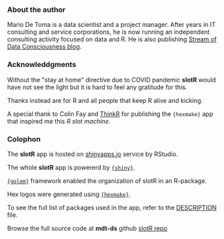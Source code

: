 ### About the author
Mario De Toma is a data scientist and a project manager. After years in IT consulting and service corporations, he is now running an independent consulting activity focused on data and R. He is also publishing [Stream of Data Consciousness blog](https://www.mdt-datascience.com/).

### Acknowleddgments
Without the "stay at home" directive due to COVID pandemic __slotR__ would have not see the light but it is hard to feel any gratitude for this.

Thanks instead are for R and all people that keep R alive and kicking.

A special thank to Colin Fay and [ThinkR](https://rtask.thinkr.fr) for publishing the `{hexmake}` app that inspired me this _R slot machine_. 

### Colophon 

The __slotR__ app is hosted on [shinyapps.io](https://www.shinyapps.io/) service by RStudio.

The whole __slotR__ app is powererd by [`{shiny}`](https://github.com/rstudio/shiny).

[`{golem}`](https://github.com/ThinkR-open/golem) framework enabled the organization of slotR in an R-package. 

Hex logos were generated using [`{hexmake}`](https://connect.thinkr.fr/hexmake/).

To see the full list of packages used in the app, refer to the [DESCRIPTION](https://github.com/mdt-ds/slotR/master/DESCRIPTION) file.

Browse the full source code at __mdt-ds__ github [slotR repo](https://github.com/mdt-ds/slotR) 